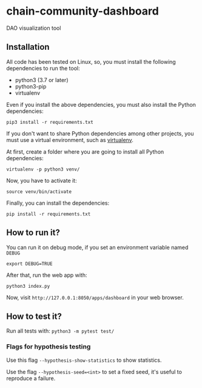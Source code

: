 # chain-community-dashboard
DAO visualization tool

## Installation
All code has been tested on Linux, so, you must install the following dependencies to run the tool:

* python3 (3.7 or later)
* python3-pip
* virtualenv

Even if you install the above dependencies, you must also install the Python dependencies:

`pip3 install -r requirements.txt`

If you don't want to share Python dependencies among other projects, you must use a virtual environment, such as [virtualenv](https://docs.python-guide.org/dev/virtualenvs/).

At first, create a folder where you are going to install all Python dependencies:

`virtualenv -p python3 venv/`

Now, you have to activate it:

`source venv/bin/activate`

Finally, you can install the dependencies:

`pip install -r requirements.txt`

## How to run it?
You can run it on debug mode, if you set an environment variable named `DEBUG`

`export DEBUG=TRUE`

After that, run the web app with:

`python3 index.py`

Now, visit `http://127.0.0.1:8050/apps/dashboard` in your web browser.

## How to test it?
Run all tests with:
`python3 -m pytest test/`

### Flags for hypothesis testing
Use this flag `--hypothesis-show-statistics` to show statistics.

Use the flag `--hypothesis-seed=<int>` to set a fixed seed, it's useful to reproduce a failure.